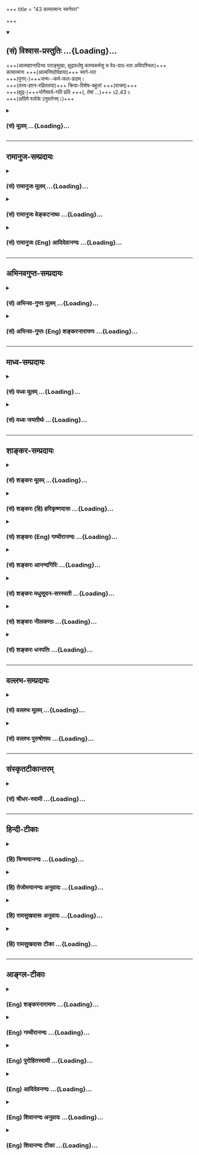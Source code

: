 +++
title = "43 कामात्मानः स्वर्गपरा"

+++
<div class="js_include" newlevelforh1="2" title="(सं) विश्वास-प्रस्तुतिः" unfilled url="/mahAbhAratam/vyAsaH/shlokashaH/06-bhIShma-parva/03-bhagavad-gItA-parva/saMskRtam/vishvAsa-prastutiH/02_sAnkhya-yogaH_sarva-/43_kAmAtmAnaH_svarga.md">
<details open><summary><h2>(सं) विश्वास-प्रस्तुतिः ...{Loading}...</h2></summary>

+++(आत्मज्ञानादिभ्यः पराङ्मुखा, क्षुद्रफलेषु काम्यकर्मसु च वेद-वाद-रता अविपश्चितः)+++  
कामात्मानः +++(आत्मनिष्ठोपेक्षया)+++ स्वर्ग-परा  
+++(पुनर्-)+++जन्म--कर्म-फल-प्रदाम्।  
+++(तत्त्व-ज्ञान-रहिततया)+++ क्रिया-विशेष-बहुलां +++(वाचम्)+++  
+++(क्षुद्र-)+++भोगैश्वर्य-गतिं प्रति +++(, तेषां …)+++॥2.43॥  
+++(अग्रिमे श्लोके ऽनुवर्तनम्।)+++
</details>
</div>
<div class="js_include collapsed" newlevelforh1="3" title="(सं) मूलम्" unfilled url="/mahAbhAratam/vyAsaH/shlokashaH/06-bhIShma-parva/03-bhagavad-gItA-parva/saMskRtam/mUlam/02_sAnkhya-yogaH_sarva-/43_kAmAtmAnaH_svarga.md">
<details><summary><h3>(सं) मूलम् ...{Loading}...</h3></summary>

कामात्मानः स्वर्गपरा जन्मकर्मफलप्रदाम्।  
क्रियाविशेषबहुलां भोगैश्वर्यगतिं प्रति।।2.43।।
</details>
</div>


_________________
## रामानुज-सम्प्रदायः
<div class="js_include collapsed" newlevelforh1="3" title="(सं) रामानुजः मूलम्" unfilled url="/mahAbhAratam/vyAsaH/shlokashaH/06-bhIShma-parva/03-bhagavad-gItA-parva/saMskRtam/rAmAnujaH/mUlam/02_sAnkhya-yogaH_sarva-/43_kAmAtmAnaH_svarga.md">
<details><summary><h3>(सं) रामानुजः मूलम् ...{Loading}...</h3></summary>

।।2.43।।अथ काम्यकर्माधिकृतान् निन्दति।

**याम् इमां पुष्पितां** पुष्प-मात्र-फलाम्, आपात-रमणीयां, **वाचम् अविपश्चितः** अल्पज्ञा भोगैश्वर्य-गतिं प्रति वर्तमानां प्रवदन्ति **वेद-वाद-रताः** वेदेषु ये स्वर्गादि-फल-वादाः तेषु सक्ताः **न अन्यद् अस्ति इति वादिनः** तत्सङ्गातिरेकेण स्वर्गादेः अधिकं फलं न अन्यद् अस्ति इति वदन्तः। **कामात्मानः** काम-प्रवण-मनसः **स्वर्ग-पराः** स्वर्ग-परायणाः स्वर्गादि-फलावसाने पुनर्-**जन्म-कर्माख्य**-फलप्रदां
**क्रिया-विशेष-बहुलां** तत्त्व-ज्ञान-रहिततया क्रिया-विशेष-प्रचुरां तेषां **भोगैश्वर्य-गतिं प्रति** वर्तमानां याम् इमां वाचं ये प्रवदन्ति इति सम्बन्धः।  

</details>
</div>
<div class="js_include collapsed" newlevelforh1="3" title="(सं) रामानुजः वेङ्कटनाथः" unfilled url="/mahAbhAratam/vyAsaH/shlokashaH/06-bhIShma-parva/03-bhagavad-gItA-parva/saMskRtam/rAmAnujaH/venkaTanAthaH/02_sAnkhya-yogaH_sarva-/43_kAmAtmAnaH_svarga.md">
<details><summary><h3>(सं) रामानुजः वेङ्कटनाथः ...{Loading}...</h3></summary>

2.42 इति द्रष्टव्यम्॥
</details>
</div>
<div class="js_include collapsed" newlevelforh1="3" title="(सं) रामानुजः (Eng) आदिदेवानन्दः" unfilled url="/mahAbhAratam/vyAsaH/shlokashaH/06-bhIShma-parva/03-bhagavad-gItA-parva/saMskRtam/rAmAnujaH/english/AdidevAnandaH/02_sAnkhya-yogaH_sarva-/43_kAmAtmAnaH_svarga.md">
<details><summary><h3>(सं) रामानुजः (Eng) आदिदेवानन्दः ...{Loading}...</h3></summary>

2.42 - 2.44 The ignorant, whose knowledge is little, and who have as their sole aim the attainment of enjoyment and power, speak the flowery language i.e., having its flowers (show) only as fruits, which look apparently beautiful at first sight. They rejoice in the letter of the Vedas i.e., they are attached to heaven and such other results (promised in the Karma-kanda of the Vedas). They say that there is nothing else,
owing to their intense attachment to these results. They say that there is no fruit superior to heaven etc. They are full of worldly desires and their minds are highly attached to secular desires. They hanker for heaven, i.e. think of the enjoyment of the felicities of heaven, after which one can again have rirth which offers again the opportunity to perform varied rites devoid of true knowledge and leads towards the attainment of enjoyments and power once again. With regard to those who cling to pleasure and power and whose understanding is contaminated by that flowery speech relating to pleasure and lordly powers, the aforesaid mental disposition characterised by resolution, will not arise in their Samadhi. Samadhi here means the mind. The knowledge of the self will not arise in such minds. In the minds of these persons, there cannot arise the mental disposition that looks on all Vedic rituals as means for liberation based on the determined conviction about the real form of the self. Hence, in an aspirant for liberation, there should be no attachment to rituals out of the conviction that they are meant for the acisition of objects of desire only. It may be estioned why the Vedas, which have more of love for Jivas than thousands of parents, and which are endeavouring to save the Jivas, should prescribe in this way rites whose fruits are infinitesimal and which produce only new births.
It can also be asked if it is proper to abandon what is given in the Vedas. Sri Krsna replies to these estions.

</details>
</div>


_________________
## अभिनवगुप्त-सम्प्रदायः
<div class="js_include collapsed" newlevelforh1="3" title="(सं) अभिनव-गुप्तः मूलम्" unfilled url="/mahAbhAratam/vyAsaH/shlokashaH/06-bhIShma-parva/03-bhagavad-gItA-parva/saMskRtam/abhinava-guptaH/mUlam/02_sAnkhya-yogaH_sarva-/43_kAmAtmAnaH_svarga.md">
<details><summary><h3>(सं) अभिनव-गुप्तः मूलम् ...{Loading}...</h3></summary>

2.44 इत्यत्र दृश्यताम्।

</details>
</div>
<div class="js_include collapsed" newlevelforh1="3" title="(सं) अभिनव-गुप्तः (Eng) शङ्करनारायणः" unfilled url="/mahAbhAratam/vyAsaH/shlokashaH/06-bhIShma-parva/03-bhagavad-gItA-parva/saMskRtam/abhinava-guptaH/english/shankaranArAyaNaH/02_sAnkhya-yogaH_sarva-/43_kAmAtmAnaH_svarga.md">
<details><summary><h3>(सं) अभिनव-गुप्तः (Eng) शङ्करनारायणः ...{Loading}...</h3></summary>

2.43 See Comment under 2.44

</details>
</div>


_________________
## माध्व-सम्प्रदायः
<div class="js_include collapsed" newlevelforh1="3" title="(सं) मध्वः मूलम्" unfilled url="/mahAbhAratam/vyAsaH/shlokashaH/06-bhIShma-parva/03-bhagavad-gItA-parva/saMskRtam/madhvaH/mUlam/02_sAnkhya-yogaH_sarva-/43_kAmAtmAnaH_svarga.md">
<details><summary><h3>(सं) मध्वः मूलम् ...{Loading}...</h3></summary>

।।2.43।। भोगैश्वर्यमतिं तत्प्राप्तिं प्रति। तत्प्राप्तिफला एव वेदा इति
वदन्तीत्यर्थः।  

</details>
</div>
<div class="js_include collapsed" newlevelforh1="3" title="(सं) मध्वः जयतीर्थः" unfilled url="/mahAbhAratam/vyAsaH/shlokashaH/06-bhIShma-parva/03-bhagavad-gItA-parva/saMskRtam/madhvaH/jayatIrthaH/02_sAnkhya-yogaH_sarva-/43_kAmAtmAnaH_svarga.md">
<details><summary><h3>(सं) मध्वः जयतीर्थः ...{Loading}...</h3></summary>

।।2.43।। गतिशब्दस्यावगतिरप्यर्थः प्रतीयेतेत्यत आह **भोगे**ति।
अन्यथाऽसदनुवादप्रसङ्गादिति भावः। एषाऽपि कथं निन्दा इत्यत आह
**तत्प्राप्ती**ति। मोक्षं वेदफलं न मन्यत इत्यर्थः।  

</details>
</div>


_________________
## शाङ्कर-सम्प्रदायः
<div class="js_include collapsed" newlevelforh1="3" title="(सं) शङ्करः मूलम्" unfilled url="/mahAbhAratam/vyAsaH/shlokashaH/06-bhIShma-parva/03-bhagavad-gItA-parva/saMskRtam/shankaraH/mUlam/02_sAnkhya-yogaH_sarva-/43_kAmAtmAnaH_svarga.md">
<details><summary><h3>(सं) शङ्करः मूलम् ...{Loading}...</h3></summary>

।।2.43।।  
  
**कामात्मानः** काम-स्वभावाः, काम-परा इत्यर्थः। **स्वर्गपराः** स्वर्गः परः पुरुषार्थः येषां ते स्वर्गपराः स्वर्गप्रधानाः+++(5)+++।

**जन्म-कर्म-फल-प्रदाम्**। कर्मणः फलं कर्मफलं, जन्मैव कर्म-फलं जन्म-कर्म-फलं, तत् प्रददातीति जन्म-कर्म-फल-प्रदा, तां वाचम्। प्रवदन्ति इत्यनुषज्यते।

**क्रिया-विशेष-बहुलां** क्रियाणां विशेषाः क्रिया-विशेषाः, ते बहुला यस्यां वाचि तां, स्वर्ग-पशु-पुत्राद्य्-अर्थाः यया वाचा बाहुल्येन प्रकाश्यन्ते।

**भोगैश्वर्य-गतिं प्रति** भोगश्च ऐश्वर्यं च भोगैश्वर्ये, तयोर् **गतिः** प्राप्तिः भोगैश्वर्यगतिः, तां प्रति साधन-भूताः ये क्रिया-विशेषाः तद्-बहुलां तां वाचं प्रवदन्तः मूढाः, संसारे परिवर्तन्ते इत्यभिप्रायः।।  

तेषां च …  
  

</details>
</div>
<div class="js_include collapsed" newlevelforh1="3" title="(सं) शङ्करः (हि) हरिकृष्णदासः" unfilled url="/mahAbhAratam/vyAsaH/shlokashaH/06-bhIShma-parva/03-bhagavad-gItA-parva/saMskRtam/shankaraH/hindI/harikRShNadAsaH/02_sAnkhya-yogaH_sarva-/43_kAmAtmAnaH_svarga.md">
<details><summary><h3>(सं) शङ्करः (हि) हरिकृष्णदासः ...{Loading}...</h3></summary>

।।2.43।। तथा वे  
  
कामात्माजिन्होंने भोगकामनाको ही अपना स्वभाव बना लिया है ऐसे भोगपरायण और
स्वर्गको प्रधान माननेवाले यानी स्वर्ग ही जिनका परम पुरुषार्थ है ऐसे
पुरुष जन्मरूप कर्मफलको देनेवाली ही बातें किया करते हैं। कर्मके फलका नाम
कर्मफल है जन्मरूप कर्मफल जन्मकर्मफल कहलाता है उसको देनेवाली वाणी
जन्मकर्मफलप्रदा कही जाती है। ऐसी वाणी कहा करते हैं।  
इस प्रकार भोग और ऐश्वर्यकी प्राप्तिके लिये जो क्रियाओंके भेद हैं वे जिस
वाणीमें बहुत हों अर्थात् स्वर्ग पशु पुत्र आदि अनेक पदार्थ जिस वाणीद्वारा
अधिकतासे बतलाये जाते हों ऐसी बहुतसे क्रियाभेदोंको बतलानेवाली वाणीको
बोलनेवाले वे मूढ़ बारंबार संसारचक्रमें भ्रमण करते हैं यह अभिप्राय है।  

</details>
</div>
<div class="js_include collapsed" newlevelforh1="3" title="(सं) शङ्करः (Eng) गम्भीरानन्दः" unfilled url="/mahAbhAratam/vyAsaH/shlokashaH/06-bhIShma-parva/03-bhagavad-gItA-parva/saMskRtam/shankaraH/english/gambhIrAnandaH/02_sAnkhya-yogaH_sarva-/43_kAmAtmAnaH_svarga.md">
<details><summary><h3>(सं) शङ्करः (Eng) गम्भीरानन्दः ...{Loading}...</h3></summary>

2.43 Partha, O son of Prtha; those devoid of one-pointed conviction, who
pravadanti, utter; imam, this; yam puspitam vacam, flowery talk, which
is going to be stated, which is beautiful like a tree in bloom, pleasant
to hear, and appears to be (meaningful) sentences \[Sentences that can
be called really meaningful are only those that reveal the self.-Tr.\];
who are they; they are avipascitah, people who are undiscerning, of poor
intellect, i.e. non-discriminating; veda-vada-ratah, who remain
engrossed in the utterances of the Vedas, in the Vedic sentences which
reveal many panegyrics, fruits of action and their means; and vadinah,
who declare, are apt tosay; iti, that; na anyat, nothing else \[God,
Liberation, etc.\]; asti, exists, apart from the rites and duties
conducive to such results as attainment of heaven etc. And they are
kamatmanah, have their minds full of desires, i.e. they are swayed by
desires, they are, by nature, full of desires; (and) svarga-parah, have
heaven as the goal. Those who accept heaven (svarga) as the supreme
(para) human goal, to whom heaven is the highest, are svarga-parah. They
utter that speech ( this is supplied to construct the sentence ) which
janma-karma-phala-pradam, promises birth as a result of rites and
duties. The result (phala) of rites and duties (karma) is karma-phala.
Birth (janma) itself is the karma-phala. That (speech) which promises
this is janma-karma-phala-prada. (This speech) is kriya-visesa-bahulam,
full of various special rites; bhoga-aisvarya-gatim-prati, for the
attainment of enjoyment and affluence. Special (visesa) rites (kriya)
are kriya-visesah. The speech that is full (bahula) of these, the speech
by which that is full (bahula) of these, the speech by which these, viz
objects such as heaven, animals and sons, are revealed plentifully, is
kriya-visesa-bahula. Bhoga, enjoyment, and aisvarya, affluence, are
bhoga-aisvarya. Their attainment (gatih) is bhoga-aisvarya-gatih. (They
utter a speech) that is full of the specialized rites, prati, meant for
that (attainment). The fools who utter that speech move in the cycle of
transmigration. This is the idea.

</details>
</div>
<div class="js_include collapsed" newlevelforh1="3" title="(सं) शङ्करः आनन्दगिरिः" unfilled url="/mahAbhAratam/vyAsaH/shlokashaH/06-bhIShma-parva/03-bhagavad-gItA-parva/saMskRtam/shankaraH/AnandagiriH/02_sAnkhya-yogaH_sarva-/43_kAmAtmAnaH_svarga.md">
<details><summary><h3>(सं) शङ्करः आनन्दगिरिः ...{Loading}...</h3></summary>

।।2.43।। प्रकृतान्प्रवक्तॄनविवेकिनो
व्यवसायात्मकबुद्धिभाक्त्वासंभवसिद्ध्यर्थं विधान्तरेण विशिनष्टि **ते**
**चेति।** तेषां संसारपरिवर्तनपरिदर्शनार्थं प्रस्तुतां वाचमेव विशिनष्टि
**जन्मेति।** ननु पुंसां कामस्वभावत्वमयुक्तं
चेतनस्येच्छावतस्तदात्मत्वानुपपत्तेरिति तत्राह **कामपरा इति।**
तत्परत्वं तत्तत्फलार्थित्वेन तत्तदुपायेषु कर्मस्वेव प्रवृत्ततया
कर्मसंन्यासपूर्वकाज्ज्ञानाद्बहिर्मुखत्वम्। ननु कर्मनिष्ठानामपि
परमपुरुषार्थापेक्षया मोक्षोपाये ज्ञाने भवत्याभिमुख्यमिति नेत्याह
**स्वर्गेति।** तत्परत्वं तस्मिन्नेवासक्ततया
तदतिरिक्तपुरुषार्थराहित्यनिश्चयवत्त्वम्। उच्चावचमध्यमदेहप्रभेदग्रहणं
जन्मवाचो यथोक्तफलप्रदत्वमप्रामाणिकमित्याशङ्क्यानुष्ठानद्वारा
तदुपपत्तिरित्याह **क्रियेति।** क्रियाणामनुष्ठानानां यागदानादीनां
विशेषा देशकालाधिकारिप्रयुक्ताः सप्ताहानेकाहलक्षणास्ते खल्वस्यां वाचि
प्राचुर्येण प्रतिभान्तीत्यर्थः। कथं यथोक्तायां वाचि क्रियाविशेषाणां
बाहुल्येनावस्थानमित्याशङ्क्य प्रकाश्यत्वेनेत्येतद्विशदयति
**स्वर्गेति।** तथापि तेषां मोक्षोपायत्वोपपत्तेस्तन्निष्ठानां
मोक्षाभिमुख्यं भविष्यति नेत्याह **भोगेति।** यथोक्तां वाचमभिवदतां
पर्यवसानं दर्शयति **तद्बहुलामिति।  
**

</details>
</div>
<div class="js_include collapsed" newlevelforh1="3" title="(सं) शङ्करः मधुसूदन-सरस्वती" unfilled url="/mahAbhAratam/vyAsaH/shlokashaH/06-bhIShma-parva/03-bhagavad-gItA-parva/saMskRtam/shankaraH/madhusUdana-sarasvatI/02_sAnkhya-yogaH_sarva-/43_kAmAtmAnaH_svarga.md">
<details><summary><h3>(सं) शङ्करः मधुसूदन-सरस्वती ...{Loading}...</h3></summary>

।।2.42 2.44।। अव्यवसायिनामपि व्यवसायात्मिका बुद्धिः कुतो न भवति प्रमाणस्य
तुल्यत्वादित्याशङ्क्य  
  
प्रतिबन्धकसद्भावान्न भवतीत्याह त्रिभिः यामिमां वाचं प्रवदन्ति तया
वाचापहृतचेतसामविपश्चितां व्यवसायात्मिका बुद्धिर्न भवतीत्यन्वयः।
इमामध्ययनविध्युपात्तत्वेन प्रसिद्धां पुष्पितां
पुष्पितपलाशवदापातरमणीयां  
  
साध्यसाधनसंबन्धप्रतिभानान्निरतिशयफलाभावाच्च। कुतो
निरतिशयफलत्वाभावस्तत्राह जन्मकर्मफलप्रदां जन्म
चापूर्वशरीरेन्द्रियादिसंबन्धलक्षणं तदधीनं च कर्म
तत्तद्वर्णाश्रमाभिमाननिमित्तं तदधीनं च फलं पुत्रपशुस्वर्गादिलक्षणं  
  
विनश्वरं तानि प्रकर्षेण घटीयन्त्रवदविच्छेदेन ददातीति तथा ताम्। कुतएवमत
आह भोगैश्वर्यगतिं प्रति क्रियाविशेषबहुलां  
  
अमृतपानोर्वशीविहारपारिजातपरिमलादिनिबन्धनो यो भोगस्तत्कारणं च यदैश्वर्यं
देवादिस्वामित्वं तयोर्गतिं प्राप्तिं प्रति  
  
साधनभूता ये क्रियाविशेषा
अग्निहोत्रदर्शपूर्णमासज्योतिष्टोमादयस्तैर्बहुलां विस्तृताम्।
अतिबाहुल्येन  
  
भोगैश्वर्यसाधनक्रियाकलापप्रतिपादिकामिति यावत्। कर्मकाण्डस्य हि
ज्ञानकाण्डापेक्षया सर्वत्रातिविस्तृतत्वं प्रसिद्धम्। एतादृशीं
कर्मकाण्डलक्षणां वाचं प्रवदन्ति प्रकृष्टां
परमार्थस्वर्गादिफलामभ्युपगच्छन्ति। के। येऽविपश्चितो  
  
विचारजन्यतात्पर्यपरिज्ञानशून्याः। अतएव वेदवादरताः वेदे ये सन्ति वादा
अर्थवादाःअक्षय्यं ह वै चातुर्मास्ययाजिनः सुकृतं भवति इत्येवमादयस्तेष्वेव
रता वेदार्थसत्यत्वेनैवमेवैतदिति मिथ्याविश्वासेन संतुष्टाः। हे पार्थ अतएव
नान्यदस्तीतिवादिनः कर्मकाण्डापेक्षया नास्त्यन्यज्ज्ञानकाण्डं सर्वस्यापि
वेदस्य कार्यपरत्वात् कर्मफलापेक्षया च नास्त्यन्यन्निरतिशयं ज्ञानफलमिति
वदनशीलाः। महता प्रबन्धेन ज्ञानकाण्डविरुद्धार्थभाषिण इत्यर्थः। कुतो
मोक्षद्वेषिणस्ते। यतः कामात्मानः  
  
काम्यमानविषयशताकुलचित्तत्वेन काममयाः। एवंसति मोक्षमपि कुतो न कामयन्ते।
यतः स्वर्गपराः स्वर्ग एवोर्वश्याद्युपेतत्वेन पर उत्कृष्टो येषां ते तथा।
स्वर्गातिरिक्तः पुरुषार्थो नास्तीति भ्राम्यन्तो
विवेकवैराग्याभावान्मोक्षकथामपि सोढुमक्षमा इति यावत्। तेषां च
पूर्वोक्तभोगैश्वर्ययोः प्रसक्तानां क्षयित्वादिदोषादर्शनेन
निविष्टान्तःकरणानां तया क्रियाविशेषबहुलया वाचापहृतमाच्छादितं चेतो
विवेकज्ञानं येषां तथाभूतानामर्थवादाः स्तुत्यर्थास्तात्पर्यविषये
प्रमाणान्तराबाधिते वेदस्य प्रामाण्यमिति सुप्रसिद्धमपि ज्ञातुमशक्तानां
समाधावन्तःकरणे व्यवसायात्मिका बुद्धिर्न विधीयते। न भवतीत्यर्थः।
समाधिविषया व्यवसायात्मिका बुद्धिस्तेषां न भवतीति वा। अधिकरणे विषये वा
सप्तम्यास्तुल्यत्वात्। विधीयत इति कर्मकर्तरि लकारः।
समाधीयतेऽस्मिन्सर्वमिति व्युत्पत्त्या समाधिरन्तःकरणं वा परमात्मा वेति
नाप्रसिद्धार्थकल्पनम्। अहं ब्रह्मेत्यवस्थानं समाधिस्तन्निमित्तं
व्यवसायात्मिका बुद्धिर्नोत्पद्यत इति व्याख्याने तु रूढिरेवादृता।
अयंभावःयद्यति काम्यान्यग्निहोत्रादीनि शुद्ध्यर्थेभ्यो न विशिष्यन्ते
तथापि  
  
फलाभिसंधिदोषान्नाशयशुद्धिं संपादयन्ति। भोगानुगुणा तु शुद्धिर्न
ज्ञानोपयोगिनी। एतदेव दर्शयितुं भोगैश्वर्यप्रसक्तानामिति  
  
पुनरुपात्तम्। फलाभिसन्धिभन्तरेण तु कृतानि कर्माणि ज्ञानोपयोगिनीं
शुद्धिमादधतीति सिद्धं विपश्चिदविपश्चितोः  
  
फलवैलक्षण्यम्। विस्तरेण चैतदग्रे प्रतिपादयिष्यते।  

</details>
</div>
<div class="js_include collapsed" newlevelforh1="3" title="(सं) शङ्करः नीलकण्ठः" unfilled url="/mahAbhAratam/vyAsaH/shlokashaH/06-bhIShma-parva/03-bhagavad-gItA-parva/saMskRtam/shankaraH/nIlakaNThaH/02_sAnkhya-yogaH_sarva-/43_kAmAtmAnaH_svarga.md">
<details><summary><h3>(सं) शङ्करः नीलकण्ठः ...{Loading}...</h3></summary>

।।2.43।। तथा भोगश्च ऐश्वर्यं च तयोर्गतिः प्राप्तिस्तां प्रति
तदर्थमित्यर्थः। कामात्मानः कामग्रस्तचित्ताः। अतएव स्वर्गपराः। कीदृशीं
भोगैश्वर्यगतिम्। जन्मकर्मफलप्रदाम्। प्राप्तभोगैश्वर्यो हि
पुरुषस्तद्वासनावासितः पुनर्भोगैश्वर्यप्राप्तये जन्म लभते तदर्थं कर्माणि
च कुरुते फलं च ततो भोगादिकं प्राप्नोतीति चक्रमनिशमावर्तते। तेन
निष्ठातश्च्युतो भवतीत्यर्थः। किञ्च क्रियाविशेषेण बहुलां यथा यथा
वित्तव्ययायासाद्याधिक्यं तथा तथा भोगैश्वर्यप्राप्तेरप्याधिक्यमित्यर्थः।
एतेनात्यन्तायाससाध्येष्वपि कर्मसु फललोभात्सज्जन्त इत्युक्तम्। भाष्ये
भोगैश्वर्यगतिं प्रति साधनभूताः ये क्रियाविशेषा अग्निहोत्रादयः तद्बहुलां
जन्मरूपं यत् कर्मफलं तत्प्रदां च वाचमेवेति व्याख्यातम्।  

</details>
</div>
<div class="js_include collapsed" newlevelforh1="3" title="(सं) शङ्करः धनपतिः" unfilled url="/mahAbhAratam/vyAsaH/shlokashaH/06-bhIShma-parva/03-bhagavad-gItA-parva/saMskRtam/shankaraH/dhanapatiH/02_sAnkhya-yogaH_sarva-/43_kAmAtmAnaH_svarga.md">
<details><summary><h3>(सं) शङ्करः धनपतिः ...{Loading}...</h3></summary>

।।2.43।। यतः कामे आत्मान्तःकरणं येषाम् अतएव स्वर्गएव परः पुरुषार्थो येषां
ते कर्मणः फलं जन्मैव कर्मफलं प्रददातीति तथा तां वेदवाचा कर्मणि
प्रवृत्तिः कर्मणा जन्मलाभः नतु वेदवाचः स्वतन्त्रं
जन्मादिप्रदातृत्वमस्तीत्यभिप्रेत्याचार्यैर्जन्म च तत्र कर्मं च तत्फलं च
प्रददातीति न व्याख्यातम्। यतो भोगश्चैश्वर्यं च तयोर्गतिं प्राप्तिं प्रति
क्रियाणां विशेषा बहुला यस्यां तां वाचं प्रवदन्तीत्यनुषङ्गः।  

</details>
</div>


_________________
## वल्लभ-सम्प्रदायः
<div class="js_include collapsed" newlevelforh1="3" title="(सं) वल्लभः मूलम्" unfilled url="/mahAbhAratam/vyAsaH/shlokashaH/06-bhIShma-parva/03-bhagavad-gItA-parva/saMskRtam/vallabhaH/mUlam/02_sAnkhya-yogaH_sarva-/43_kAmAtmAnaH_svarga.md">
<details><summary><h3>(सं) वल्लभः मूलम् ...{Loading}...</h3></summary>

।।2.43।। किम्भूतास्तेऽविपश्चितः वेदवादतात्पर्यानभिज्ञाः। भोगैश्वर्यगतिं
प्रति कामात्मानः कामयते आत्मा येषाम्। तथा स्वर्गलोक एव परः प्राप्यं फलं
येषाम्। किम्भूतां वाचम् जन्मकर्मफलप्रदाम्। गतिविशेषणं वा।
क्रियाविशेषबहुलां वाचं जन्मकर्मफलप्रदां वा प्रवदन्तीत्यन्वयः।  

</details>
</div>
<div class="js_include collapsed" newlevelforh1="3" title="(सं) वल्लभः पुरुषोत्तमः" unfilled url="/mahAbhAratam/vyAsaH/shlokashaH/06-bhIShma-parva/03-bhagavad-gItA-parva/saMskRtam/vallabhaH/puruShottamaH/02_sAnkhya-yogaH_sarva-/43_kAmAtmAnaH_svarga.md">
<details><summary><h3>(सं) वल्लभः पुरुषोत्तमः ...{Loading}...</h3></summary>

  
  
।।2.43।। ननु तेषां तथाकथनं किं प्रयोजनकं इत्याकाङ्क्षायामाह कामात्मान इति
कामनाव्याप्तरूपाः। ननु कथं कामनायां तुच्छफले प्रवर्त्तन्त इत्याशङ्क्याह
स्वर्गपरा इति। स्वर्ग एव परो मोक्षरूपं येषां तेषाम्। स्वर्गस्य
तथाज्ञानार्थं पूर्ववाचं विशिनष्टि जन्मकर्मफलप्रदाम्। जन्म उत्तमयोनौ
तत्रोत्तमं कर्म तथोत्तमफलं च तानि प्रकर्षेण ददाति तां तथा भोगैश्वर्यगतिं
भोगैश्वर्यप्राप्तिं प्रति क्रियाविशेषा बहुला यस्यां तां तथा फलरूपां
वदन्ति।  
  
  
  

</details>
</div>


_________________
## संस्कृतटीकान्तरम्
<div class="js_include collapsed" newlevelforh1="3" title="(सं) श्रीधर-स्वामी" unfilled url="/mahAbhAratam/vyAsaH/shlokashaH/06-bhIShma-parva/03-bhagavad-gItA-parva/saMskRtam/shrIdhara-svAmI/02_sAnkhya-yogaH_sarva-/43_kAmAtmAnaH_svarga.md">
<details><summary><h3>(सं) श्रीधर-स्वामी ...{Loading}...</h3></summary>

।।2.43।। अतएव **कामात्मान इति।** कामात्मानः कामाकुलचित्ताः। अतः स्वर्ग
एव परः पुरुषार्थो येषां ते। जन्म च तत्र कर्माणि च तत्फलानि च प्रददातीति
तथा ताम्। भोगैश्वर्ययोर्गतिं प्राप्तिं प्रति साधनभूता ये
क्रियाविशेषास्ते बहुला यस्यां तां प्रवदन्तीत्यनुषङ्गः।  

</details>
</div>


_________________
## हिन्दी-टीकाः
<div class="js_include collapsed" newlevelforh1="3" title="(हि) चिन्मयानन्दः" unfilled url="/mahAbhAratam/vyAsaH/shlokashaH/06-bhIShma-parva/03-bhagavad-gItA-parva/hindI/chinmayAnandaH/02_sAnkhya-yogaH_sarva-/43_kAmAtmAnaH_svarga.md">
<details><summary><h3>(हि) चिन्मयानन्दः ...{Loading}...</h3></summary>

।।2.43।। no commentary.  
उससे (वाणी से) जिनका चित्त हर लिया गया है ऐसे भोग और ऐश्वर्य में आसक्ति
रखने वाले पुरुषों के अन्तकरण में निश्चयात्मक बुद्धि नहीं होती अर्थात् वे
ध्यान का अभ्यास करने योग्य नहीं  
  

</details>
</div>
<div class="js_include collapsed" newlevelforh1="3" title="(हि) तेजोमयानन्दः अनुवादः" unfilled url="/mahAbhAratam/vyAsaH/shlokashaH/06-bhIShma-parva/03-bhagavad-gItA-parva/hindI/tejomayAnandaH/anuvAdaH/02_sAnkhya-yogaH_sarva-/43_kAmAtmAnaH_svarga.md">
<details><summary><h3>(हि) तेजोमयानन्दः अनुवादः ...{Loading}...</h3></summary>

।।2.43।। कामनाओं से युक्त; स्वर्ग को ही श्रेष्ठ मानने वाले लोग भोग और
ऐश्वर्य को प्राप्त कराने वाली अनेक क्रियाओं को बताते हैं जो (वास्तव में)
जन्मरूप कर्मफल को देने वाली होती हैं।।  
  

</details>
</div>
<div class="js_include collapsed" newlevelforh1="3" title="(हि) रामसुखदासः अनुवादः" unfilled url="/mahAbhAratam/vyAsaH/shlokashaH/06-bhIShma-parva/03-bhagavad-gItA-parva/hindI/rAmasukhadAsaH/anuvAdaH/02_sAnkhya-yogaH_sarva-/43_kAmAtmAnaH_svarga.md">
<details><summary><h3>(हि) रामसुखदासः अनुवादः ...{Loading}...</h3></summary>

।।2.42 -- 2.43।। हे पृथानन्दन ! जो कामनाओंमें तन्मय हो रहे हैं, स्वर्गको
ही श्रेष्ठ माननेवाले हैं, वेदोंमें कहे हुए सकाम कर्मोंमें प्रीति
रखनेवाले हैं, भोगोंके सिवाय और कुछ है ही नहीं - ऐसा कहनेवाले हैं, वे
अविवेकी मनुष्य इस प्रकारकी जिस पुष्पित (दिखाऊ शोभायुक्त) वाणीको कहा करते
हैं, जो कि जन्मरूपी कर्मफलको देनेवाली है तथा भोग और ऐश्वर्यकी प्राप्तिके
लिये बहुतसी क्रियाओंका वर्णन करनेवाली है।

</details>
</div>
<div class="js_include collapsed" newlevelforh1="3" title="(हि) रामसुखदासः टीका" unfilled url="/mahAbhAratam/vyAsaH/shlokashaH/06-bhIShma-parva/03-bhagavad-gItA-parva/hindI/rAmasukhadAsaH/TIkA/02_sAnkhya-yogaH_sarva-/43_kAmAtmAnaH_svarga.md">
<details><summary><h3>(हि) रामसुखदासः टीका ...{Loading}...</h3></summary>

।।2.43।।***व्याख्या--*'कामात्मानः'--**वे कामनाओंमें इतने रचे-पचे रहते
हैं कि वे कामनारूप ही बन जाते हैं। उनको अपनेमें और कामनामें भिन्नता ही
नहीं दीखती। उनका तो यही भाव होता है कि कामनाके बिना आदमी जी नहीं सकता,
कामनाके बिना कोई भी काम नहीं हो सकता, कामनाके बिना आदमी पत्थरकी जड हो
जाता है, उसको चेतना भी नहीं रहती। ऐसे भाववाले पुरुष **'कामात्मानः'**
हैं।  
स्वयं तो नित्य-निरन्तर ज्यों-का-त्यों रहता है, उसमें कभी घट-बढ़ नहीं
होती, पर कामना आती-जाती रहती है और घटती-बढ़ती है। स्वयं परमात्माका अंश
है और कामना संसारके अंशको लेकर है। अतः स्वयं और कामना--ये दोनों सर्वथा
अलग-अलग हैं। परन्तु कामनामें रचे-पचे लोगोंको अपने स्वरूपका अलग भान ही
नहीं होता।  
**'स्वर्गपराः'--**स्वर्गमें बढ़िया-से-बढ़िया दिव्य भोग मिलते हैं,
इसलिये उनके लक्ष्यमें स्वर्ग ही सर्वश्रेष्ठ होता है और वे उसकी
प्राप्तिमें ही रात-दिन लगे रहते हैं।  
यहाँ **'स्वर्गपराः'** पदसे उन मनुष्योंकी बात कही गयी है, जो वेदोंमें,
शास्त्रोंमें वर्णित स्वर्गादि लोकोंमें आस्था रखनेवाले हैं।  
**'वेदवादरताः पार्थ नान्यदस्तीति वादिनः'--**वे वेदोंमें कहे हुए सकाम
कर्मोंमें प्रीति रखनेवाले हैं अर्थात् वेदोंका तात्पर्य वे केवल भोगोंमें
और स्वर्गकी प्राप्तिमें मानते हैं ,इसलिये वे**'वेदवादरताः'**हैं। उनकी
मान्यतामें यहाँके और स्वर्गके भोगोंके सिवाय और कुछ है ही नहीं अर्थात्
उनकी दृष्टिमें भोगोंके सिवाय परमात्मा, तत्त्वज्ञान, मुक्ति, भगवत्प्रेम
आदि कोई चीज है ही नहीं। अतः वे भोगोंमें ही रचे-पचे रहते हैं। भोग भोगना
उनका मुख्य लक्ष्य रहता है।  
**'यामिमां पुष्पितां वाचं प्रवदन्त्यविपश्चितः'--**जिनमें सत्-असत्,
नित्य-अनित्य, अविनाशी-विनाशीका विवेक नहीं है,ऐसे अविवेकी मनुष्य वेदोंकी
जिस वाणीमें संसार और भोगोंका वर्णन है, उस पुष्पित वाणीको कहा करते हैं।  
यहाँ **'पुष्पिताम्'**कहनेका तात्पर्य है कि भोग और ऐश्वर्यकी प्राप्तिका
वर्णन करनेवाली वाणी केवल फूल-पत्ती ही है, फल नहीं है। तृप्ति फलसे ही
होती है, फूल-पत्तीकी शोभासे नहीं। वह वाणी स्थायी फल देनेवाली नहीं है। उस
वाणीका जो फल--स्वर्गादिका भोग है, वह केवल देखनेमें ही सुन्दर दीखता है,
उसमें स्थायीपना नहीं है।

</details>
</div>


_________________
## आङ्ग्ल-टीकाः
<div class="js_include collapsed" newlevelforh1="3" title="(Eng) शङ्करनारायणः" unfilled url="/mahAbhAratam/vyAsaH/shlokashaH/06-bhIShma-parva/03-bhagavad-gItA-parva/english/shankaranArAyaNaH/02_sAnkhya-yogaH_sarva-/43_kAmAtmAnaH_svarga.md">
<details><summary><h3>(Eng) शङ्करनारायणः ...{Loading}...</h3></summary>

2.42. - 2.43. O son of Prtha ! Those, whose very nature is desire, whose goal is heaven, who esteem only the Vedic declaration \[of fruits\], who declare that there is nothing else, who proclaim this flowery speech about the paths to the lordship of the objects of enjoyment-\[the paths\] that are full of different actionsand who desire action alone as a fruit of their birth-they are men without insight.

</details>
</div>
<div class="js_include collapsed" newlevelforh1="3" title="(Eng) गम्भीरानन्दः" unfilled url="/mahAbhAratam/vyAsaH/shlokashaH/06-bhIShma-parva/03-bhagavad-gItA-parva/english/gambhIrAnandaH/02_sAnkhya-yogaH_sarva-/43_kAmAtmAnaH_svarga.md">
<details><summary><h3>(Eng) गम्भीरानन्दः ...{Loading}...</h3></summary>

2.42-2.43 O son of Prtha, those undiscerning people who utter this flowery talk which promises birth as a result of rites and duties, and is full of various special rites meant for the attainment of enjoyment and affluence , they remain engrossed in the utterances of the Vedas and declare that nothing else exists; their minds are full of desires and they have heaven as the goal.

</details>
</div>
<div class="js_include collapsed" newlevelforh1="3" title="(Eng) पुरोहितस्वामी" unfilled url="/mahAbhAratam/vyAsaH/shlokashaH/06-bhIShma-parva/03-bhagavad-gItA-parva/english/purohitasvAmI/02_sAnkhya-yogaH_sarva-/43_kAmAtmAnaH_svarga.md">
<details><summary><h3>(Eng) पुरोहितस्वामी ...{Loading}...</h3></summary>

2.43 Consulting only their own desires, they construct their own heaven,
devising arduous and complex rites to secure their own pleasure and their own power; and the only result is rebirth.

</details>
</div>
<div class="js_include collapsed" newlevelforh1="3" title="(Eng) आदिदेवनन्दः" unfilled url="/mahAbhAratam/vyAsaH/shlokashaH/06-bhIShma-parva/03-bhagavad-gItA-parva/english/AdidevanandaH/02_sAnkhya-yogaH_sarva-/43_kAmAtmAnaH_svarga.md">
<details><summary><h3>(Eng) आदिदेवनन्दः ...{Loading}...</h3></summary>

2.42 - 2.44 O! Partha, the unwise, who rejoice in the letter of the Vedas, say, 'There is nothing else.' They are full only of wordly desires and they hanker for heaven. They speak flowery words which offer rirth as the fruit of work. They look upon the Vedas as consisting entirely of varied rites for the attainment of pleasure and power. Those who cling so to pleasure and power are attracted by that speech
(offering heavenly rewards) and are unable to develop the resolute will of a concentrated mind.

</details>
</div>
<div class="js_include collapsed" newlevelforh1="3" title="(Eng) शिवानन्दः अनुवादः" unfilled url="/mahAbhAratam/vyAsaH/shlokashaH/06-bhIShma-parva/03-bhagavad-gItA-parva/english/shivAnandaH/anuvAdaH/02_sAnkhya-yogaH_sarva-/43_kAmAtmAnaH_svarga.md">
<details><summary><h3>(Eng) शिवानन्दः अनुवादः ...{Loading}...</h3></summary>

2.43 Full of desires, having heaven as their goal, (they utter speech which is directed to ends) leading to new births as the result of their works, and prescribe various methods abounding in specific actions, for the attainment of pleasure and power.

</details>
</div>
<div class="js_include collapsed" newlevelforh1="3" title="(Eng) शिवानन्दः टीका" unfilled url="/mahAbhAratam/vyAsaH/shlokashaH/06-bhIShma-parva/03-bhagavad-gItA-parva/english/shivAnandaH/TIkA/02_sAnkhya-yogaH_sarva-/43_kAmAtmAnaH_svarga.md">
<details><summary><h3>(Eng) शिवानन्दः टीका ...{Loading}...</h3></summary>

2.43 कामात्मानः full of desires; स्वर्गपराः with heaven as their highest goal; जन्मकर्मफलप्रदाम् leading to (new) births as the result of their works; क्रियाविशेषबहुलाम् exuberant with various specifi actions;
भोगैश्वर्यगतिम् प्रति for the attainment of pleasure and lordship.No commentary.

</details>
</div>
